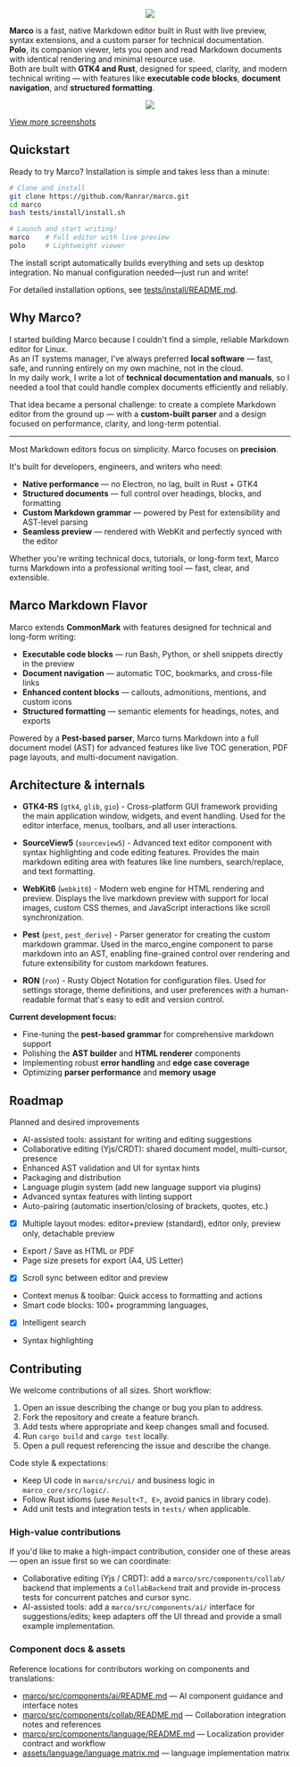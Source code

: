<p align="center">
  <img src="https://raw.githubusercontent.com/Ranrar/marco/refs/heads/main/documentation/user%20guide/logo.png" />
</p>

**Marco** is a fast, native Markdown editor built in Rust with live preview, syntax extensions, and a custom parser for technical documentation.  
**Polo**, its companion viewer, lets you open and read Markdown documents with identical rendering and minimal resource use.  
Both are built with **GTK4 and Rust**, designed for speed, clarity, and modern technical writing — with features like **executable code blocks**, **document navigation**, and **structured formatting**.

<p align="center">
  <img src="documentation/Screenshot/Screenshot from 2025-09-17 22-21-06.png" />
</p>
<a href="documentation/Screenshot">View more screenshots</a>

## Quickstart

Ready to try Marco? Installation is simple and takes less than a minute:

```bash
# Clone and install
git clone https://github.com/Ranrar/marco.git
cd marco
bash tests/install/install.sh

# Launch and start writing!
marco    # Full editor with live preview
polo     # Lightweight viewer
```

The install script automatically builds everything and sets up desktop integration. No manual configuration needed—just run and write!

For detailed installation options, see [tests/install/README.md](tests/install/README.md).

## Why Marco?

I started building Marco because I couldn't find a simple, reliable Markdown editor for Linux.  
As an IT systems manager, I've always preferred **local software** — fast, safe, and running entirely on my own machine, not in the cloud.  
In my daily work, I write a lot of **technical documentation and manuals**, so I needed a tool that could handle complex documents efficiently and reliably.

That idea became a personal challenge: to create a complete Markdown editor from the ground up — with a **custom-built parser** and a design focused on performance, clarity, and long-term potential.

---

Most Markdown editors focus on simplicity. Marco focuses on **precision**.

It's built for developers, engineers, and writers who need:
- **Native performance** — no Electron, no lag, built in Rust + GTK4  
- **Structured documents** — full control over headings, blocks, and formatting  
- **Custom Markdown grammar** — powered by Pest for extensibility and AST-level parsing  
- **Seamless preview** — rendered with WebKit and perfectly synced with the editor  

Whether you're writing technical docs, tutorials, or long-form text, Marco turns Markdown into a professional writing tool — fast, clear, and extensible.

## Marco Markdown Flavor

Marco extends **CommonMark** with features designed for technical and long-form writing:

- **Executable code blocks** — run Bash, Python, or shell snippets directly in the preview
- **Document navigation** — automatic TOC, bookmarks, and cross-file links  
- **Enhanced content blocks** — callouts, admonitions, mentions, and custom icons  
- **Structured formatting** — semantic elements for headings, notes, and exports  

Powered by a **Pest-based parser**, Marco turns Markdown into a full document model (AST) for advanced features like live TOC generation, PDF page layouts, and multi-document navigation.

## Architecture & internals

- **GTK4-RS** (`gtk4`, `glib`, `gio`) - Cross-platform GUI framework providing the main application window, widgets, and event handling. Used for the editor interface, menus, toolbars, and all user interactions.

- **SourceView5** (`sourceview5`) - Advanced text editor component with syntax highlighting and code editing features. Provides the main markdown editing area with features like line numbers, search/replace, and text formatting.

- **WebKit6** (`webkit6`) - Modern web engine for HTML rendering and preview. Displays the live markdown preview with support for local images, custom CSS themes, and JavaScript interactions like scroll synchronization.

- **Pest** (`pest`, `pest_derive`) - Parser generator for creating the custom markdown grammar. Used in the marco_engine component to parse markdown into an AST, enabling fine-grained control over rendering and future extensibility for custom markdown features.

- **RON** (`ron`) - Rusty Object Notation for configuration files. Used for settings storage, theme definitions, and user preferences with a human-readable format that's easy to edit and version control.

**Current development focus:**
- Fine-tuning the **pest-based grammar** for comprehensive markdown support
- Polishing the **AST builder** and **HTML renderer** components
- Implementing robust **error handling** and **edge case coverage**
- Optimizing **parser performance** and **memory usage**

## Roadmap

Planned and desired improvements

- AI-assisted tools: assistant for writing and editing suggestions
- Collaborative editing (Yjs/CRDT): shared document model, multi-cursor, presence
- Enhanced AST validation and UI for syntax hints
- Packaging and distribution
- Language plugin system (add new language support via plugins)
- Advanced syntax features with linting support
- Auto-pairing (automatic insertion/closing of brackets, quotes, etc.)
- [x] Multiple layout modes: editor+preview (standard), editor only, preview only, detachable preview
- Export / Save as HTML or PDF
- Page size presets for export (A4, US Letter)
- [x] Scroll sync between editor and preview
- Context menus & toolbar: Quick access to formatting and actions
- Smart code blocks: 100+ programming languages,
- [x] Intelligent search
- Syntax highlighting


## Contributing

We welcome contributions of all sizes. Short workflow:

1. Open an issue describing the change or bug you plan to address.
2. Fork the repository and create a feature branch.
3. Add tests where appropriate and keep changes small and focused.
4. Run `cargo build` and `cargo test` locally.
5. Open a pull request referencing the issue and describe the change.

Code style & expectations:

- Keep UI code in `marco/src/ui/` and business logic in `marco_core/src/logic/`.
- Follow Rust idioms (use `Result<T, E>`, avoid panics in library code).
- Add unit tests and integration tests in `tests/` when applicable.

### High-value contributions

If you'd like to make a high-impact contribution, consider one of these areas — open an issue first so we can coordinate:

- Collaborative editing (Yjs / CRDT): add a `marco/src/components/collab/` backend that implements a `CollabBackend` trait and provide in-process tests for concurrent patches and cursor sync.
- AI-assisted tools: add a `marco/src/components/ai/` interface for suggestions/edits; keep adapters off the UI thread and provide a small example implementation.

### Component docs & assets

Reference locations for contributors working on components and translations:

- [marco/src/components/ai/README.md](marco/src/components/ai/README.md) — AI component guidance and interface notes
- [marco/src/components/collab/README.md](marco/src/components/collab/README.md) — Collaboration integration notes and references
- [marco/src/components/language/README.md](marco/src/components/language/README.md) — Localization provider contract and workflow
- [assets/language/language matrix.md](assets/language/language%20matrix.md) — language implementation matrix
